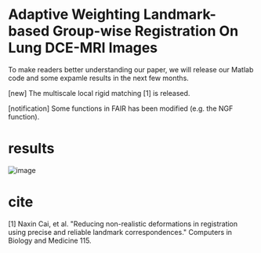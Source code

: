 # Adaptive Weighting Landmark-based Group-wise Registration On Lung DCE-MRI Images
To make readers better understanding our paper, we will release our Matlab code and some expamle results in the next few months.

[new] The multiscale local rigid matching [1] is released.

[notification] Some functions in FAIR has been modified (e.g. the NGF function).

# results
![image](https://github.com/cainaxin/LMRDDR/blob/master/images/show_landmark_v2.jpg)
# cite
[1] Naxin Cai, et al. "Reducing non-realistic deformations in registration using precise and reliable landmark correspondences." Computers in Biology and Medicine 115.
